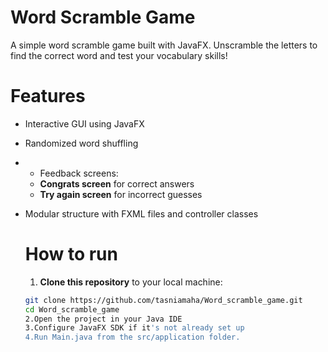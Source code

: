 # Word Scramble Game

A simple word scramble game built with JavaFX. Unscramble the letters to find the correct word and test your vocabulary skills!

# Features
- Interactive GUI using JavaFX
- Randomized word shuffling
- - Feedback screens:
  - **Congrats screen** for correct answers
  - **Try again screen** for incorrect guesses
- Modular structure with FXML files and controller classes

  # How to run
  1. **Clone this repository** to your local machine:
   ```bash
   git clone https://github.com/tasniamaha/Word_scramble_game.git
   cd Word_scramble_game
  2.Open the project in your Java IDE
  3.Configure JavaFX SDK if it's not already set up
  4.Run Main.java from the src/application folder.
